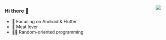 
<a href="https://github.com/lp0int/"><img align="right" src="https://github-readme-stats.vercel.app/api?username=lp0int&show_icons=true&icon_color=CE1D2D&text_color=718096&bg_color=ffffff&theme=codeSTACKr&hide_title=false" /></a>
### Hi there 👋

- :orange_book: Focusing on Android & Flutter
- :meat_on_bone: Meat lover
- :technologist: Random-oriented programming

<!--
**lp0int/lp0int** is a ✨ _special_ ✨ repository because its `README.md` (this file) appears on your GitHub profile.

Here are some ideas to get you started:

- 🔭 I’m currently working on ...
- 🌱 I’m currently learning ...
- 👯 I’m looking to collaborate on ...
- 🤔 I’m looking for help with ...
- 💬 Ask me about ...
- 📫 How to reach me: ...
- 😄 Pronouns: ...
- ⚡ Fun fact: ...
-->
